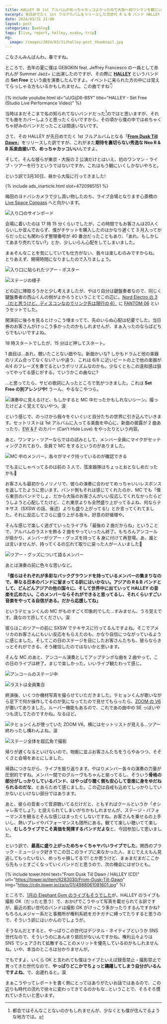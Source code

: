 ```yaml
---
title: HALLEY の 1st アルバムがめっちゃカッコよかったので大阪へ初ワンマンを観にいったらライブもめっちゃヤバかった
excerpt: 先日めでたく 1st フルアルバムをリリースした次世代 R & B バンド HALLEY 初のワンマン・ツアー・ライブが、大阪の Live Space Conpass で開催されたので観てきました。そのライブ・レポートです。
date: 2024/03/31 21:00
layout: post
categories: [weblog]
tags: [live, report, halley, osaka, trip]
og:
  image: /images/2024/03/31/halley-post_thumbnail.jpg
---
```

こなさんみんばんわ。春ですね。

ところで、去年の夏に僕は GEBOKIN feat. Jeffrey Francesco の一員として赤れんが Summer Jazz+ に出演したのですが、その際に [<b>HALLEY</b>][halley] というバンドの <b>Set Free</b> という曲を演奏したんですよ。イベントに来られた方の中には覚えてらっしゃる方もいるかもしれません。この曲ですね👇

[halley]: https://lit.link/halley

{% include youtube.html id="uUGijD6-BSY" title="HALLEY - Set Free (Studio Live Performance Video)" %}

当時はまだそこまで名の知られてないバンドだった[^1]のではと思いますが、それでも曲をカバーしようと思ったくらいですから、その頃から僕の中ではめちゃくちゃ好みのバンドだったことは間違いないです。

さて、その HALLEY が先日めでたく 1st フルアルバムとなる「[<b>From Dusk Till Dawn</b>][fdtd]」をリリースした訳ですが、これがまた**期待を裏切らない秀逸な Neo R & B 系楽曲揃いで、めっちゃカッコいい**んですよ。

[fdtd]: https://tf.lnk.to/fdtd

そして、そんな彼らが東京・大阪の 2 公演だけとはいえ、初のワンマン・ライブ・ツアーを行うというではないですか。これはもう観にいくしかないやろと。

という訳で3月30日、昼から大阪に行ってきました!

{% include ads_inarticle.html slot=4720985151 %}

梅田のヨドバシカメラで少し買い物したのち、ライブ会場となります心斎橋の [Live Space Conpass][conpass] へと向かいます。

[conpass]: https://www.conpass.jp/

![入り口のサインボード][fig1]

会場に着いたのは 17 時 15 分くらいでしたが、この時間でもお客さんは20人くらいしか並んでおらず、僕がチケットを購入したのはかなり遅くて 3 月入ってからだったにも関わらず整理番号が 40 番台だったこともあり、「あれ、もしかしてあまり売れてない?」とか、少しいらん心配をしてしまいました。

まぁそんなことを気にしていても仕方がない、我々は楽しむのみですからね。
とりあえず、開場時間になりましたので入りましょう。

![入り口に貼られたツアー・ポスター][fig2]

![ステージの様子][fig3]

どの辺に陣取ろうかと少し考えましたが、やはり自分は鍵盤奏者なので、同じく鍵盤奏者の西山くんの側がよかろうということでこの辺に。[Nord Electro の 3（だと思うけど、ディスコンなのでリンク先は現行の 6）][nord] に [FANTOM 06][fantom] というセットでした。

[nord]: https://www.nordkeyboards.jp/products/nord-electro-6/
[fantom]: https://www.roland.com/jp/products/fantom-06/

開演前に後ろを見るとけっこう埋まってて、先のいらぬ心配は杞憂でした。当日券のお客さんがけっこう多かったのかもしれませんが、まぁ入ったのならばどちらでもいいですよね。

18 時スタートでしたが、15 分ほど押してスタート。

1 曲目は…あれ、聴いたことない曲やな。新曲かいな? しかもドラムと他の楽器のリズム合ってなくない? いや違う、これは 6/8 に近いビートの上で他の楽器が 4/4 のフレーズを奏でるというポリリズムなのかも。少なくともこの違和感は狙ってやってる感じがする。ていうかこの曲なに?

…と思ってたら、サビの歌詞に入ったところで気がつきました。これは **Set Free の別アレンジや!** うーん、やるなこやつら。

![演奏中に見えるけど、もしかすると MC 中だったかもしれないシーン。撮ったけどよく覚えてないやつ。涙][fig4]

という感じで、のっけから我々をぐいぐいと自分たちの世界に引き込んでいきます。セットリストは 1st アルバムに入ってる楽曲を中心に、新曲の披露が 2 曲あったり、<abbr title="Earth, Wind & Fire">EW & F</abbr> のカバー (Can’t Hide Love) をやったりという内容。

あと、ワンマン・ツアーならではの試みとして、メンバー全員にマイクがセッティングされており、全員で MC をするというのがありました。

![MC 中のメンバー。各々がマイク持っているのが確認できる][fig5]

でも主にしゃべってるのは前の 3 人で、弦楽器隊はちょっとおとなしめだったかも🤣

お客さんも最初からノリノリで、彼らの演奏に合わせてめっちゃいいレスポンスを返してたように思います。バンド側もそれは感じてくれたのか、MC でも「僕ら東京のバンドでしょ、だから大阪のお客さんがいい反応してくれなかったらどうしようと心配してたけど、これ東京よりも全然盛り上がってるよね、何ならテキサス（SXSW の話、後述）よりも盛り上がってる!」とか言ってくれてました。それに反応してさらに盛り上がる我々。好意の好循環や。

そんな感じで楽しく過ぎていったライブも「最後の 2 曲だからね」ということで、アルバムのラストを飾る 2 曲をやっていったん終了。もちろんアンコールが掛かり、メンバーがツアー・グッズを持って & 身に付けて再登場。あ、誰とは言いませんが、持ってくるの忘れて取りに戻った人が一人いました🤣

![ツアー・グッズについて語るメンバー][fig6]

あとは演奏の前に色々な思いなど。

**「僕らはそれぞれが多彩なバックグラウンドを持っているメンバーの集まりなので、単なる日本のバンドに留まってる訳にはいかない。アジアの R & B バンドとして、どんどんアジアの他の国々に、そして世界中に出ていって HALLEY の音楽を広めたい。このメンバーならそれができると思ってるし、それくらいすごい音楽をやってる自信がある。だから応援してね」**

というテヒョンくんの MC がものすごく印象的でした…すみません、うろ覚えです。歳なので許してください。涙

彼らはこのツアーの前に SXSW でテキサスに行ってるんですよね。そこでアメリカのお客さんにもいい反応をもらえたのも、かなり自信につながっているように感じました。そしてこの日のステージを目にしたお客さんたちも、彼らならきっとそれができる、そう確信したのではないかと思います。

そんな MC のあと、アンコール演奏としてアップテンポな曲を 2 曲やって、この日のライブは終了。まじで楽しかった。いいライブ観たわって感じ。

![アンコールのステージ中][fig7]

![ラストは全員集合][fig8]

終演後、いくつか機材写真を撮らせていただきました。テヒョンくんが歌いながら足下で何か操作してるのが気になってたので見せてもらったら、[ZOOM の V6][zoom] が置いてありました。ルーパー機能もあるので、これであの曲中の SE っぽいやつも流してたのですかね。なるほど。

[zoom]: https://zoomcorp.com/ja/jp/vocal-processor/vocal/V6/

![テヒョンくんが使っていた ZOOM V6。横にはセットリストが見える…ツアー終わったし構わんよね。涙][fig9]

![ステージ全体を超広角で撮影][fig10]

帰りが遅くなるといけないので、物販に並ぶお客さんたちをうらやみつつ、そそくさと会場をあとにしました。

帰路につきながら、ライブを振り返ります。やはりメンバー各々の演奏の力量が圧倒的ですね。メンバー間でのグルーヴもちゃんと揃ってるし、そういう**骨格の部分がしっかりしているバンド、はやっぱり聴く側も安心して音楽に身をゆだねられるのだな**、とあらためて感じました。この辺は自戒も込めてしっかりしていかないといけない部分ではあります。

あと、彼らの音楽って音源聴いてるだけだと、ともすればクールというか「オシャレ系でしょ?」と捉えられてしまいがちかもしれませんが、ステージ・パフォーマンスを観るとそんな感じはまったくしないですね。お客さんを乗せるの上手いし、熱いプレイやパフォーマンスも随所にある。観てて楽しい聴いてて楽しい、**むしろライブでこそ真価を発揮するバンドだよな**と、今回参加して思いました。

という訳で、**最高に盛り上がっためちゃくちゃヤバいライブでした**。関西のブラック・ミュージック好きでこの日このライブに来なかった人、まじでええもん見逃してもったいない、めっちゃ損してるで! とか思うけど、まぁまだまだここから先もっとすごくなっていくバンドだと思うので、次の機会にはぜひとも。

{% include tower.html text="From Dusk Till Dawn / HALLEY (CD)" url="https://tower.jp/item/6283030/From-Dusk-Till-Dawn" img="https://cdn.tower.jp/za/o/01/4988061081601.jpg" %}

ところで、[1月の Elephant Gym のライブもそうでした][20240208]が、HALLEY のライブも撮影 OK（だったと思う）で、おかげでこうやって写真を載せられてる訳ですが、最近の若い世代のバンドは撮影 OK がけっこう多かったりするんですかね? もちろんメジャー系だと事務所が権利系統をガチガチに縛ってたりすると思うので、そういう訳にはいかんのでしょうが。

そうなんだとすると、やっぱりこの世代はデジタル・ネイティブというか SNS 世代なので、そういうのにあんまり抵抗がないんですかね。権利云々よりは SNS でシェアされて拡散することのメリットを優先しているのかもしれませんね。いや、本当のところは分かりませんが。

でもですよ、いくら OK と言われても僕はライブといえば録音禁止・撮影禁止で育ってきた世代なので、**やっぱりどこかでちょっと躊躇してしまう自分がいるんですよね**。で、出遅れると。涙

まぁこうやってレポートを書く側にとってはありがたいお話ではあるので、この辺りも時代の流れで徐々に変わってきてるのかもな…ということで、そろそろ慣れていきたいと思います。

[20240208]: /weblog/2024020801/

[fig1]: /images/2024/03/31/fig1.jpg
[fig2]: /images/2024/03/31/fig2.jpg
[fig3]: /images/2024/03/31/fig3.jpg
[fig4]: /images/2024/03/31/fig4.jpg
[fig5]: /images/2024/03/31/fig5.jpg
[fig6]: /images/2024/03/31/fig6.jpg
[fig7]: /images/2024/03/31/fig7.jpg
[fig8]: /images/2024/03/31/fig8.jpg
[fig9]: /images/2024/03/31/fig9.jpg
[fig10]: /images/2024/03/31/fig10.jpg

[^1]: 都会ではそんなことないのかもしれませんが、少なくとも僕が住んでるような地方では。
